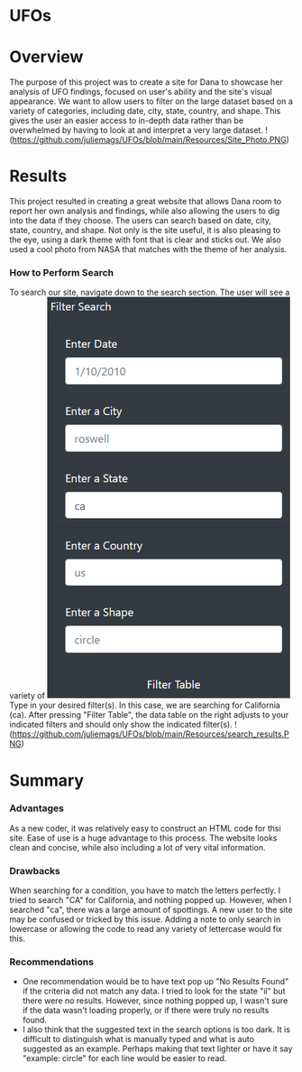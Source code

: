 # UFOs
# Overview
The purpose of this project was to create a site for Dana to showcase her analysis of UFO findings, focused on user's ability and the site's visual appearance. We want to allow users to filter on the large dataset based on a variety of categories, including date, city, state, country, and shape.  This gives the user an easier access to in-depth data rather than be overwhelmed by having to look at and interpret a very large dataset. 
!(https://github.com/juliemags/UFOs/blob/main/Resources/Site_Photo.PNG)

# Results
This project resulted in creating a great website that allows Dana room to report her own analysis and findings, while also allowing the users to dig into the data if they choose. The users can search based on date, city, state, country, and shape. Not only is the site useful, it is also pleasing to the eye, using a dark theme with font that is clear and sticks out. We also used a cool photo from NASA that matches with the theme of her analysis. 
### How to Perform Search
To search our site, navigate down to the search section. The user will see a variety of ![search options](https://github.com/juliemags/UFOs/blob/main/Resources/search_options.PNG)
Type in your desired filter(s). In this case, we are searching for California (ca). After pressing "Filter Table", the data table on the right adjusts to your indicated filters and should only show the indicated filter(s).
!(https://github.com/juliemags/UFOs/blob/main/Resources/search_results.PNG)


# Summary
### Advantages
As a new coder, it was relatively easy to construct an HTML code for thsi site. Ease of use is a huge advantage to this process. The website looks clean and concise, while also including a lot of very vital information. 

### Drawbacks
When searching for a condition, you have to match the letters perfectly. I tried to search "CA" for California, and nothing popped up. However, when I searched "ca", there was a large amount of spottings. A new user to the site may be confused or tricked by this issue. Adding a note to only search in lowercase or allowing the code to read any variety of lettercase would fix this. 


### Recommendations
- One recommendation would be to have text pop up "No Results Found" if the criteria did not match any data. I tried to look for the state "il" but there were no results. However, since nothing popped up, I wasn't sure if the data wasn't loading properly, or if there were truly no results found. 
- I also think that the suggested text in the search options is too dark. It is difficult to distinguish what is manually typed and what is auto suggested as an example. Perhaps making that text lighter or have it say "example: circle" for each line would be easier to read. 
